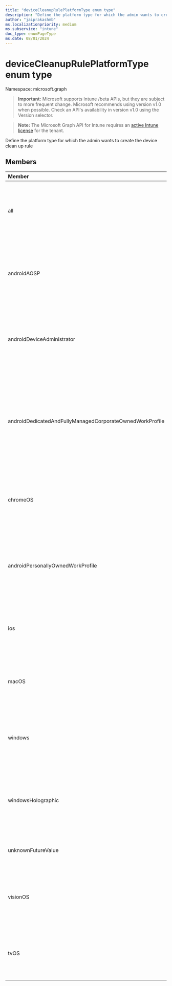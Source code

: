 ```yaml
---
title: "deviceCleanupRulePlatformType enum type"
description: "Define the platform type for which the admin wants to create the device clean up rule"
author: "jaiprakashmb"
ms.localizationpriority: medium
ms.subservice: "intune"
doc_type: enumPageType
ms.date: 08/01/2024
---
```


# deviceCleanupRulePlatformType enum type

Namespace: microsoft.graph

> **Important:** Microsoft supports Intune /beta APIs, but they are subject to more frequent change. Microsoft recommends using version v1.0 when possible. Check an API's availability in version v1.0 using the Version selector.

> **Note:** The Microsoft Graph API for Intune requires an [active Intune license](https://go.microsoft.com/fwlink/?linkid=839381) for the tenant.

Define the platform type for which the admin wants to create the device clean up rule

## Members
|Member|Value|Description|
|:---|:---|:---|
|all|0|Default. Indicates that clean up rule is associated with all managed device platform.|
|androidAOSP|1|Indicates that clean up rule is associated with Android open source project managed device platform.|
|androidDeviceAdministrator|2|Indicates that clean up rule is associated with Android device administrator managed device platform.|
|androidDedicatedAndFullyManagedCorporateOwnedWorkProfile|3|Indicates that clean up rule is associated with Android dedicated and fully managed and Corporate Owned Work Profile managed device platform.|
|chromeOS|4|Indicates that clean up rule is associated with ChromeOS managed device platform.|
|androidPersonallyOwnedWorkProfile|5|Indicates that clean up rule is associated with Android personally owned work profile managed device platform.|
|ios|6|Indicates that clean up rule is associated with IOS managed device platform.|
|macOS|7|Indicates that clean up rule is associated with MacOS managed device platform.|
|windows|8|Indicates that clean up rule is associated with Windows managed device platform.|
|windowsHolographic|9|Indicates that clean up rule is associated with Windows Holographic managed device platform.|
|unknownFutureValue|10|Evolvable enumeration sentinel value. Do not use.|
|visionOS|11|Indicates that clean up rule is associated with visionOS managed device platform.|
|tvOS|12|Indicates that clean up rule is associated with tvOS managed device platform.|